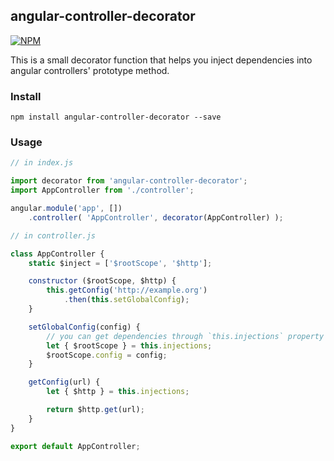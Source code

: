 ## angular-controller-decorator

[![NPM](https://nodei.co/npm/angular-controller-decorator.png)](https://nodei.co/npm/angular-controller-decorator)

This is a small decorator function that helps you inject dependencies into angular controllers' prototype method.

### Install

```
npm install angular-controller-decorator --save
```

### Usage

```javascript
// in index.js

import decorator from 'angular-controller-decorator';
import AppController from './controller';

angular.module('app', [])
    .controller( 'AppController', decorator(AppController) );
```

```javascript
// in controller.js

class AppController {
    static $inject = ['$rootScope', '$http'];

    constructor ($rootScope, $http) {
        this.getConfig('http://example.org')
            .then(this.setGlobalConfig);
    }

    setGlobalConfig(config) {
        // you can get dependencies through `this.injections` property
        let { $rootScope } = this.injections;
        $rootScope.config = config;
    }

    getConfig(url) {
        let { $http } = this.injections;

        return $http.get(url);
    }
}

export default AppController;

```

